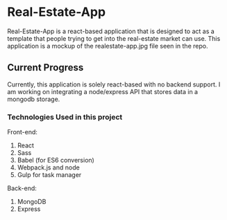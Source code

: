 # Real-Estate-App

Real-Estate-App is a react-based application that is designed to act as a
template that people trying to get into the real-estate market can use. This
application is a mockup of the realestate-app.jpg file seen in the repo.


## Current Progress
Currently, this application is solely react-based with no backend support. I am
working on integrating a node/express API that stores data in a mongodb storage.

### Technologies Used in this project
Front-end:
1. React
2. Sass
3. Babel (for ES6 conversion)
4. Webpack.js and node
5. Gulp for task manager

Back-end:
1. MongoDB
2. Express
